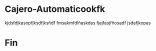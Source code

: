 # Cajero-Automaticookfk

kjdsfdjkasopfjksdfjksñdf
fmsakmfdlñaskdas
fjajfasjfñosadf
jsdafjkopas


# Fin
